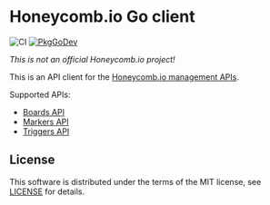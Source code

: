# Honeycomb.io Go client

![CI](https://github.com/kvrhdn/go-honeycombio/workflows/CI/badge.svg)
[![PkgGoDev](https://pkg.go.dev/badge/github.com/kvrhdn/go-honeycombio)](https://pkg.go.dev/github.com/kvrhdn/go-honeycombio)

_This is not an official Honeycomb.io project!_

This is an API client for the [Honeycomb.io management APIs][honeycombio-api].

[honeycombio-api]: https://docs.honeycomb.io/api/

Supported APIs:

- [Boards API](https://docs.honeycomb.io/api/boards-api/)
- [Markers API](https://docs.honeycomb.io/api/markers/)
- [Triggers API](https://docs.honeycomb.io/api/triggers/)

## License

This software is distributed under the terms of the MIT license, see [LICENSE](./LICENSE) for details.
